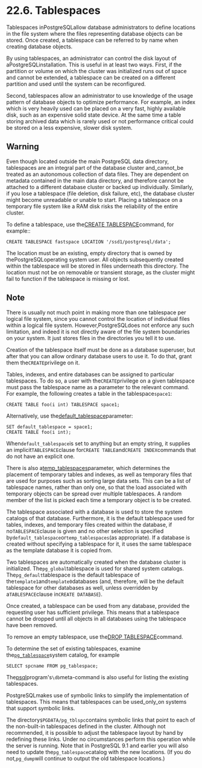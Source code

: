 # 22.6. Tablespaces

Tablespaces inPostgreSQLallow database administrators to define locations in the file system where the files representing database objects can be stored. Once created, a tablespace can be referred to by name when creating database objects.

By using tablespaces, an administrator can control the disk layout of aPostgreSQLinstallation. This is useful in at least two ways. First, if the partition or volume on which the cluster was initialized runs out of space and cannot be extended, a tablespace can be created on a different partition and used until the system can be reconfigured.

Second, tablespaces allow an administrator to use knowledge of the usage pattern of database objects to optimize performance. For example, an index which is very heavily used can be placed on a very fast, highly available disk, such as an expensive solid state device. At the same time a table storing archived data which is rarely used or not performance critical could be stored on a less expensive, slower disk system.

## Warning

Even though located outside the main PostgreSQL data directory, tablespaces are an integral part of the database cluster and\_cannot\_be treated as an autonomous collection of data files. They are dependent on metadata contained in the main data directory, and therefore cannot be attached to a different database cluster or backed up individually. Similarly, if you lose a tablespace \(file deletion, disk failure, etc\), the database cluster might become unreadable or unable to start. Placing a tablespace on a temporary file system like a RAM disk risks the reliability of the entire cluster.

To define a tablespace, use the[CREATE TABLESPACE](https://www.postgresql.org/docs/10/static/sql-createtablespace.html)command, for example::

```text
CREATE TABLESPACE fastspace LOCATION '/ssd1/postgresql/data';
```

The location must be an existing, empty directory that is owned by thePostgreSQLoperating system user. All objects subsequently created within the tablespace will be stored in files underneath this directory. The location must not be on removable or transient storage, as the cluster might fail to function if the tablespace is missing or lost.

## Note

There is usually not much point in making more than one tablespace per logical file system, since you cannot control the location of individual files within a logical file system. However,PostgreSQLdoes not enforce any such limitation, and indeed it is not directly aware of the file system boundaries on your system. It just stores files in the directories you tell it to use.

Creation of the tablespace itself must be done as a database superuser, but after that you can allow ordinary database users to use it. To do that, grant them the`CREATE`privilege on it.

Tables, indexes, and entire databases can be assigned to particular tablespaces. To do so, a user with the`CREATE`privilege on a given tablespace must pass the tablespace name as a parameter to the relevant command. For example, the following creates a table in the tablespace`space1`:

```text
CREATE TABLE foo(i int) TABLESPACE space1;
```

Alternatively, use the[default\_tablespace](https://www.postgresql.org/docs/10/static/runtime-config-client.html#GUC-DEFAULT-TABLESPACE)parameter:

```text
SET default_tablespace = space1;
CREATE TABLE foo(i int);
```

When`default_tablespace`is set to anything but an empty string, it supplies an implicit`TABLESPACE`clause for`CREATE TABLE`and`CREATE INDEX`commands that do not have an explicit one.

There is also a[temp\_tablespaces](https://www.postgresql.org/docs/10/static/runtime-config-client.html#GUC-TEMP-TABLESPACES)parameter, which determines the placement of temporary tables and indexes, as well as temporary files that are used for purposes such as sorting large data sets. This can be a list of tablespace names, rather than only one, so that the load associated with temporary objects can be spread over multiple tablespaces. A random member of the list is picked each time a temporary object is to be created.

The tablespace associated with a database is used to store the system catalogs of that database. Furthermore, it is the default tablespace used for tables, indexes, and temporary files created within the database, if no`TABLESPACE`clause is given and no other selection is specified by`default_tablespace`or`temp_tablespaces`\(as appropriate\). If a database is created without specifying a tablespace for it, it uses the same tablespace as the template database it is copied from.

Two tablespaces are automatically created when the database cluster is initialized. The`pg_global`tablespace is used for shared system catalogs. The`pg_default`tablespace is the default tablespace of the`template1`and`template0`databases \(and, therefore, will be the default tablespace for other databases as well, unless overridden by a`TABLESPACE`clause in`CREATE DATABASE`\).

Once created, a tablespace can be used from any database, provided the requesting user has sufficient privilege. This means that a tablespace cannot be dropped until all objects in all databases using the tablespace have been removed.

To remove an empty tablespace, use the[DROP TABLESPACE](https://www.postgresql.org/docs/10/static/sql-droptablespace.html)command.

To determine the set of existing tablespaces, examine the[`pg_tablespace`](https://www.postgresql.org/docs/10/static/catalog-pg-tablespace.html)system catalog, for example

```text
SELECT spcname FROM pg_tablespace;
```

The[psql](https://www.postgresql.org/docs/10/static/app-psql.html)program's`\db`meta-command is also useful for listing the existing tablespaces.

PostgreSQLmakes use of symbolic links to simplify the implementation of tablespaces. This means that tablespaces can be used\_only\_on systems that support symbolic links.

The directory`$PGDATA/pg_tblspc`contains symbolic links that point to each of the non-built-in tablespaces defined in the cluster. Although not recommended, it is possible to adjust the tablespace layout by hand by redefining these links. Under no circumstances perform this operation while the server is running. Note that in PostgreSQL 9.1 and earlier you will also need to update the`pg_tablespace`catalog with the new locations. \(If you do not,`pg_dump`will continue to output the old tablespace locations.\)

